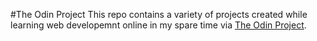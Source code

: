 #The Odin Project
This repo contains a variety of projects created while learning web developemnt online in my spare time via [The Odin Project](http://www.theodinproject.com/home).
